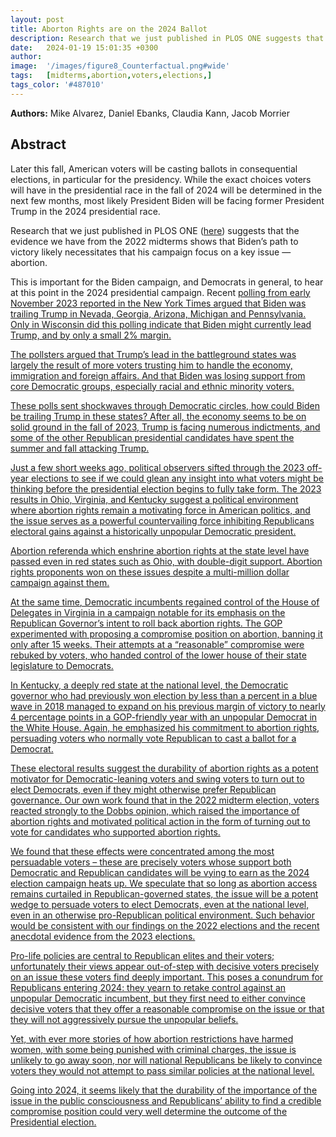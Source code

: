 ```yaml
---
layout: post
title: Aborton Rights are on the 2024 Ballot
description: Research that we just published in PLOS ONE suggests that the evidence we have from the 2022 midterms shows that Biden’s path to victory likely necessitates that his campaign focus on a key issue — abortion.
date:   2024-01-19 15:01:35 +0300
author: 
image:  '/images/figure8_Counterfactual.png#wide'
tags:   [midterms,abortion,voters,elections,]
tags_color: '#487010'
---
```


<b>Authors:</b>  Mike Alvarez, Daniel Ebanks, Claudia Kann, Jacob Morrier <br>


## Abstract
Later this fall, American voters will be casting ballots in consequential elections, in particular for the presidency.  While the exact choices voters will have in the presidential race in the fall of 2024 will be determined in the next few months, most likely President Biden will be facing former President Trump in the 2024 presidential race.  

Research that we just published in PLOS ONE (<a href="https://doi.org/10.1371/journal.pone.0294047">here</a>) suggests that the evidence we have from the 2022 midterms shows that Biden’s path to victory likely necessitates that his campaign focus on a key issue — abortion.

This is important for the Biden campaign, and Democrats in general, to hear at this point in the 2024 presidential campaign.  Recent <a href="https://www.nytimes.com/2023/11/05/us/politics/biden-trump-2024-poll.html">polling</s> from early November 2023 reported in the New York Times argued that Biden was trailing Trump in Nevada, Georgia, Arizona, Michigan and Pennsylvania.  Only in Wisconsin did this polling indicate that Biden might currently lead Trump, and by only a small 2% margin.  

The pollsters argued that Trump’s lead in the battleground states was largely the result of more voters trusting him to handle the economy, immigration and foreign affairs.  And that Biden was losing support from core Democratic groups, especially racial and ethnic minority voters.  

These polls sent shockwaves through Democratic circles, how could Biden be trailing Trump in these states?  After all, the economy seems to be on solid ground in the fall of 2023, Trump is facing numerous indictments, and some of the other Republican presidential candidates have spent the summer and fall attacking Trump.  

Just a few short weeks ago, political observers sifted through the 2023 off-year elections to see if we could glean any insight into what voters might be thinking before the presidential election begins to fully take form. The 2023 results in Ohio, Virginia, and Kentucky suggest a political environment where abortion rights remain a motivating force in American politics, and the issue serves as a powerful countervailing force inhibiting Republicans electoral gains against a historically unpopular Democratic president. 

Abortion referenda which enshrine abortion rights at the state level have passed even in red states such as Ohio, with double-digit support. Abortion rights proponents won on these issues despite a multi-million dollar campaign against them. 

At the same time, Democratic incumbents regained control of the House of Delegates in Virginia in a campaign notable for its emphasis on the Republican Governor’s intent to roll back abortion rights. The GOP experimented with proposing a compromise position on abortion, banning it only after 15 weeks. Their attempts at a “reasonable” compromise were rebuked by voters, who handed control of the lower house of their state legislature to Democrats. 

In Kentucky, a deeply red state at the national level, the Democratic governor who had previously  won election by less than a percent in a blue wave in 2018 managed to expand on his previous margin of victory to nearly 4 percentage points in a GOP-friendly year with an unpopular Democrat in the White House. Again, he emphasized his commitment to abortion rights, persuading voters who normally vote Republican to cast a ballot for a Democrat.  

These electoral results suggest the durability of abortion rights as a potent motivator for Democratic-leaning voters and swing voters to turn out to elect Democrats, even if they might otherwise prefer Republican governance.  Our own work found that in the 2022 midterm election, voters reacted strongly to the Dobbs opinion, which raised the importance of abortion rights and motivated political action in the form of turning out to vote for candidates who supported abortion rights. 

We found that these effects were concentrated among the most persuadable voters – these are precisely voters whose support both Democratic and Republican candidates will be vying to earn as the 2024 election campaign heats up. We speculate that so long as abortion access remains curtailed in Republican-governed states, the issue will be a potent wedge to persuade voters to elect Democrats, even at the national level, even in an otherwise pro-Republican political environment. Such behavior would be consistent with our findings on the 2022 elections and the recent anecdotal evidence from the 2023 elections. 

Pro-life policies are central to Republican elites and their voters; unfortunately their views appear out-of-step with decisive voters precisely on an issue these voters find deeply important.  This poses a conundrum for Republicans entering 2024: they yearn to retake control against an unpopular Democratic incumbent, but they first need to either convince decisive voters that they offer a reasonable compromise on the issue or that they will not aggressively pursue the unpopular beliefs. 

Yet, with ever more stories of how abortion restrictions have harmed women, with some being punished with criminal charges, the issue is unlikely to go away soon, nor will national Republicans be likely to convince voters they would not attempt to pass similar policies at the national level.  

Going into 2024, it seems likely that the durability of the importance of the issue in the public consciousness and Republicans’ ability to find a credible compromise position could very well determine the outcome of the Presidential election.    


